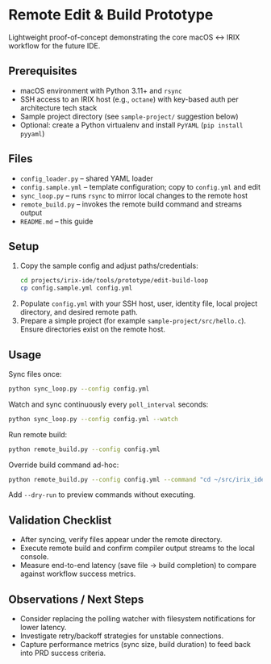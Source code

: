 # Remote Edit & Build Prototype

Lightweight proof-of-concept demonstrating the core macOS ↔ IRIX workflow for the future IDE.

## Prerequisites
- macOS environment with Python 3.11+ and `rsync`
- SSH access to an IRIX host (e.g., `octane`) with key-based auth per architecture tech stack
- Sample project directory (see `sample-project/` suggestion below)
- Optional: create a Python virtualenv and install `PyYAML` (`pip install pyyaml`)

## Files
- `config_loader.py` – shared YAML loader
- `config.sample.yml` – template configuration; copy to `config.yml` and edit
- `sync_loop.py` – runs `rsync` to mirror local changes to the remote host
- `remote_build.py` – invokes the remote build command and streams output
- `README.md` – this guide

## Setup
1. Copy the sample config and adjust paths/credentials:
   ```bash
   cd projects/irix-ide/tools/prototype/edit-build-loop
   cp config.sample.yml config.yml
   ```
2. Populate `config.yml` with your SSH host, user, identity file, local project directory, and desired remote path.
3. Prepare a simple project (for example `sample-project/src/hello.c`). Ensure directories exist on the remote host.

## Usage
Sync files once:
```bash
python sync_loop.py --config config.yml
```
Watch and sync continuously every `poll_interval` seconds:
```bash
python sync_loop.py --config config.yml --watch
```
Run remote build:
```bash
python remote_build.py --config config.yml
```
Override build command ad-hoc:
```bash
python remote_build.py --config config.yml --command "cd ~/src/irix_ide_prototype && cc -o bin/hello src/hello.c"
```
Add `--dry-run` to preview commands without executing.

## Validation Checklist
- After syncing, verify files appear under the remote directory.
- Execute remote build and confirm compiler output streams to the local console.
- Measure end-to-end latency (save file → build completion) to compare against workflow success metrics.

## Observations / Next Steps
- Consider replacing the polling watcher with filesystem notifications for lower latency.
- Investigate retry/backoff strategies for unstable connections.
- Capture performance metrics (sync size, build duration) to feed back into PRD success criteria.
